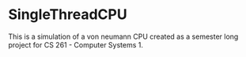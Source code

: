 # SingleThreadCPU

This is a simulation of a von neumann CPU created as a semester long project for CS 261 - Computer Systems 1.
